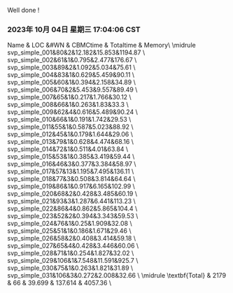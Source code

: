 Well done !
### 2023年 10月 04日 星期三 17:04:06 CST
Name & LOC &\#WN & CBMCtime & Totaltime & Memory\\
\midrule
svp_simple_001&80&2&12.182&15.853&1194.87 \\
svp_simple_002&61&1&0.795&2.477&176.67 \\
svp_simple_003&89&2&1.092&5.034&75.61 \\
svp_simple_004&83&1&0.629&5.459&90.11 \\
svp_simple_005&60&1&0.394&2.158&34.89 \\
svp_simple_006&70&2&5.453&9.557&89.49 \\
svp_simple_007&65&1&0.217&1.766&30.12 \\
svp_simple_008&66&1&0.263&1.83&33.3 \\
svp_simple_009&62&4&0.616&5.489&90.24 \\
svp_simple_010&66&1&0.191&1.742&29.53 \\
svp_simple_011&55&1&0.587&5.023&88.92 \\
svp_simple_012&45&1&0.179&1.644&29.06 \\
svp_simple_013&79&1&0.628&4.474&68.16 \\
svp_simple_014&72&1&0.511&4.01&63.84 \\
svp_simple_015&53&1&0.385&3.419&59.44 \\
svp_simple_016&46&3&0.377&3.384&58.97 \\
svp_simple_017&57&13&1.195&7.495&136.11 \\
svp_simple_018&77&3&0.508&3.814&64.64 \\
svp_simple_019&86&1&0.917&6.165&102.99 \\
svp_simple_020&68&2&0.428&3.485&60.19 \\
svp_simple_021&93&3&1.287&6.441&113.23 \\
svp_simple_022&86&4&0.862&5.865&104.4 \\
svp_simple_023&52&2&0.394&3.343&59.53 \\
svp_simple_024&76&1&0.25&1.909&32.08 \\
svp_simple_025&51&1&0.186&1.671&29.46 \\
svp_simple_026&58&2&0.408&3.414&59.18 \\
svp_simple_027&65&4&0.428&3.446&60.06 \\
svp_simple_028&71&1&0.254&1.827&32.02 \\
svp_simple_029&106&1&7.548&11.591&925.7 \\
svp_simple_030&75&1&0.263&1.821&31.89 \\
svp_simple_031&106&3&0.272&2.008&32.66 \\
\midrule
\textbf{Total} & 2179 & 66 & 39.699 & 137.614 & 4057.36 \\

